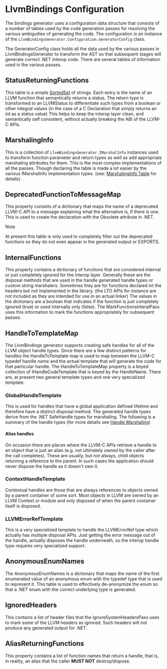 ﻿# LlvmBindings Configuration
The bindings generator uses a configuration data structure that consists of a
number of tables used by the code generation passes for resolving the various
ambiguities of generating the code. The configuration is an instance of the
`LlvmBindingsGenerator.Configuration.GeneratorConfig` class.

The GeneratorConfig class holds all the data used by the various passes in
LlvmBindingsGenerator to transform the AST so that subsequent stages will 
generate correct .NET interop code. There are several tables of information
used in the various passes.

## StatusReturningFunctions
This table is a simple [SortedSet](xref:System.Collections.Generic.SortedSet`1) of
strings. Each entry is the name of an LLVM function that semantically returns a status.
The return type is transformed to an LLVMStatus to differentiate such types from a
boolean or other integral values (in the case of a C Declaration that simply returns an
int as a status value) This helps to keep the interop layer clean, and semantically self
consistent, without actually breaking the ABI of the LLVM-C APIs. 

## MarshalingInfo
This is a collection of `LlvmBindingsGenerator.IMarshalInfo` instances
used to transform function parameter and return types as well as add appropriate marshaling
attributes for them. This is the most complex implementations of all the passes. Though
declaring the table is made a lot easier by the various IMarshalInfo implementation types.
(see: [MarshalingInfo Table](LlvmBindingsGenerator-MarshalingInfo-Table.md) for details)

## DeprecatedFunctionToMessageMap
This property consists of a dictionary that maps the name of a deprecated LLVM-C API to
a message explaining what the alternative is, if there is one. This is used to create the
declaration with the Obsolete attribute in .NET. 
>[!NOTE]
>At present this table is only used to completely filter out the deprecated functions so they
>do not even appear in the generated output or EXPORTS.

## InternalFunctions
This property contains a dictionary of functions that are considered internal or just completely
ignored for the interop layer. Generally these are the disposal methods that are used in the handle generated handle
types or custom string marshalers. Sometimes they are for functions declared int the headers but
not implemented in the library. (the LTO APIs for instance are not included as they are intended for
use in an actual linker) The values in the dictionary are a boolean that indicates if the function
is just completely ignored (true) or used internally only (false). The MarkFunctionsInteralPass
uses this information to mark the functions appropriately for subsequent passes.

## HandleToTemplateMap
The LlvmBindings generator supports creating safe handles for all of the LLVM object handle types.
Since there are a few distinct patterns for handles the HandleToTemplate map is used to map between
the LLVM-C typedef handle name and the actual template that will generate the code for that
particular handle. The HandleToTemplateMap property is a keyed collection of IHandleCodeTemplate
that is keyed by the HandleName. There are, at present two general template types and one very
specialized template:

### GlobalHandleTemplate
This is used for handles that have a global application defined lifetime and therefore have a
distinct disposal method. The generated handle types derive from the .NET SafeHandle types for
marshaling. The following is a summary of the handle types (for more details see
[Handle Marshaling](llvm-handles.md))

#### Alias handles
On occasion there are places where the LLVM-C APIs retrieve a handle to an object that is just
an alias (e.g. not ultimately owned by the caller after the call completes). These are usually,
but not always, child objects returning a reference to the parent. In such cases the application
should never dispose the handle as it doesn't own it.

### ContextHandleTemplate
Contextual handles are those that are always references to objects owned by a parent container
of some sort. Most objects in LLVM are owned by an LLVM Context or module and only disposed of
when the parent container itself is disposed.

### LLVMErrorRefTemplate
This is a very specialized template to handle the LLVMErrorRef type which actually has multiple
disposal APIs. Just getting the error message out of the handle, actually disposes the handle
underneath, so the interop handle type requires very specialized support.

## AnonymousEnumNames
The AnonymousEnumNames is a dictionary that maps the name of the first enumerated value of an
anonymous enum with the typedef type that is used to represent it. This table is used to
effectively de-anonymize the enum so that a .NET enum with the correct underlying type is
generated.

## IgnoredHeaders
This contains a list of header files that the IgnoreSystemHeadersPass uses to mark some of the
LLVM headers as ignored. Such headers will not produce any generated output for .NET.

## AliasReturningFunctions
This property contains a list of function names that return a handle, that is, in reality, an
alias that the caller **MUST NOT** destroy/dispose.
